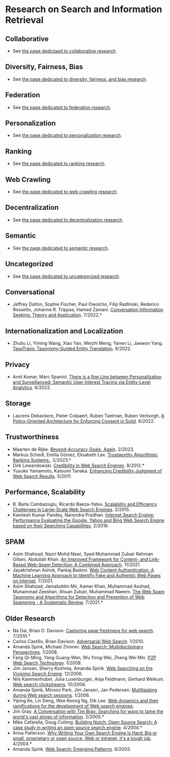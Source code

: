 # Research on Search and Information Retrieval

## Collaborative
- See [the page dedictaed to collaborative research](collaborative-research.md).

## Diversity, Fairness, Bias
- See [the page dedicated to diversity, fairness, and bias research](fairness-research.md).

## Federation
- See [the page dedicated to federation research](federation-research.md).

## Personalization
- See [the page dedicated to personalization research](personalization-research.md).

## Ranking
- See [the page dedicated to ranking research](ranking-research.md).

## Web Crawling
- See [the page dedicated to web crawling research](crawling-research.md).

## Decentralization
- See [the page dedicated to decentralization research](decentralization-research.md).

## Semantic
- See [the page dedicated to semantic research](semantic-research.md).

## Uncategorized
- See [the page dedicated to uncategorized research](research-uncategorized.md).

## Conversational
- Jeffrey Dalton, Sophie Fischer, Paul Owoicho, Filip Radlinski, Rederico Rossetto, Johanne R. Trippas, Hamed Zamani. [Conversation Information Seeking: Theory and Application](https://dl.acm.org/doi/10.1145/3477495.3532678). 7/2022.*

## Internationalization and Localization
- Zhuliu Li, Yiming Wang, Xiao Yan, Weizhi Meng, Yanen Li, Jaewon Yang. [TaxoTrans: Taxonomy-Guided Entity Translation](https://dl.acm.org/doi/10.1145/3534678.3539188). 8/2022.

## Privacy
- Amit Kumar, Marc Spaniol. [There is a fine Line between Personalization and Surveillanced: Semantic User Interest Tracing via Entity-Level Analytics](https://dl.acm.org/doi/10.1145/3501247.3531592). 6/2022.

## Storage
- Laurens Debackere, Pieter Colpaert, Ruben Taelman, Ruben Verborgh. [A Policy-Oriented Architecture for Enforcing Consent in Solid](https://dl.acm.org/doi/10.1145/3487553.3524630). 8/2022.

## Trustworthiness
- Maarten de Rijke. [Beyond-Accuracy Goals, Again](https://dl.acm.org/doi/10.1145/3539597.3572332). 2/2023.
- Markus Schedl, Emilia Gómez, Elisabeth Lex. [Trustworthy Algorithmic Ranking Systems.](https://dl.acm.org/doi/10.1145/3539597.3572723). 2/2023.*
- Dirk Lewandowski. [Credibility in Web Search Engines](https://www.researchgate.net/publication/230609381_Credibility_in_Web_Search_Engines). 8/2012.*
- Yusuke Yamamoto, Katsumi Tanaka. [Enhancing Credibility Judgment of Web Search Results](https://www.researchgate.net/publication/221518035_Enhancing_Credibility_Judgment_of_Web_Search_Results). 5/2011.

## Performance, Scalability
- B. Barla Cambazoglu, Ricardo Baeza-Yates. [Scalability and Efficiency Challenges in Large-Scale Web Search Engines](https://dl.acm.org/doi/10.1145/2684822.2697039). 2/2015.
- Kamlesh Kumar Pandey, Narendra Pradhan. [Internet Search Engine: Performance Evaluating the Google, Yahoo and Bing Web Search Engine based on their Searching Capabilities](https://www.researchgate.net/publication/324482784_Internet_Search_Engine_Performance_Evaluating_the_Google_Yahoo_and_Bing_Web_Search_Engine_based_on_their_Searching_Capabilities). 2/2018.

## SPAM
- Asim Shahzad, Nazri Mohd Nawi, Syed Muhammad Zubair Rehman Gillani, Abdullah Khan. [An Improved Framework for Content- and Link-Based Web-Spam Detection: A Combined Approach](https://www.researchgate.net/publication/356258479_An_Improved_Framework_for_Content-_and_Link-Based_Web-Spam_Detection_A_Combined_Approach). 11/2021.
- Jayakrishnan Ashok, Pankaj Badoni. [Web Content Authentication: A Machine Learning Approach to Identify Fake and Authentic Web Pages on Internet](https://www.researchgate.net/publication/353005229_Web_Content_Authentication_A_Machine_Learning_Approach_to_Identify_Fake_and_Authentic_Web_Pages_on_Internet). 7/2021.
- Asim Shahzad, Jamaluddin Mir, Aamer Khan, Muhammad Asshad, Muhammad Zeeshan, Ahsan Zubair, Muhammad Naeem. [The Web Spam Taxonomy and Algorithms for Detection and Prevention of Web Spamming - A Systematic Review](https://www.researchgate.net/publication/362861741_The_Web_Spam_Taxonomy_and_Algorithms_for_Detection_and_Prevention_of_Web_Spamming_-A_Systematic_Review). 7/2021.*

## Older Research
- Na Dai, Brian D. Davison. [Capturing page freshness for web search](https://dl.acm.org/doi/10.1145/1835449.1835658). 7/2010.*
- Carlos Castillo, Brian Davison. [Adversarial Web Search](https://www.researchgate.net/publication/220613785_Adversarial_Web_Search). 1/2010.
- Amanda Spink, Michael Zimmer. [Web Search: Multidisclipinary Perspectives](https://www.researchgate.net/publication/321614743_Web_Search_Multidisciplinary_Perspectives). 1/2008.
- Fang Qi-Ming, Yang Guang-Wen, Wu Yong-Wei, Zheng Wei Min. [P2P Web Search Technology](https://www.researchgate.net/publication/253605198_P2P_Web_Search_Technology). 1/2008.
- Jim Jansen, Sherry Koshma, Amanda Spink. [Web Searching on the Vivisimo Search Engine](https://www.researchgate.net/publication/27479615_Web_Searching_on_the_Vivisimo_Search_Engine). 12/2006.
- Nils Kammenhuber, Julia Luxenburger, Anja Feldmann, Gerhard Weikum. [Web search clickstreams](https://www.researchgate.net/publication/221611907_Web_search_clickstreams). 10/2006.
- Amanda Spink, Minsoo Park, Jim Jansen, Jan Pedersen. [Multitasking during Web search sessions](https://www.researchgate.net/publication/222436299_Multitasking_during_Web_search_sessions). 1/2006.
- Yiping Ke, Lin Deng, Wee Keong Ng, Dik Lee. [Web dynamics and their ramifications for the development of Web search engines](https://www.researchgate.net/publication/222416900_Web_dynamics_and_their_ramifications_for_the_development_of_Web_search_engines).
- Jim Gray. [A Conversation with Tim Bray: Searching for ways to tame the world's vast stores of information](https://dl.acm.org/doi/10.1145/1046931.1046941). 2/2005.*
- Mike Cafarella, Doug Cutting. [Building Nutch: Open Source Search: A case study in writing an open source search engine](https://dl.acm.org/doi/10.1145/988392.988408). 4/2004.*
- Anna Patterson. [Why Writing Your Own Search Engine Is Hard: Big or small, proprietary or open source, Web or intranet, it's a tough job](https://dl.acm.org/doi/10.1145/988392.988407). 4/2004.*
- Amanda Spink. [Web Search: Emerging Patterns](https://www.researchgate.net/publication/32962078_Web_Search_Emerging_Patterns). 9/2003.